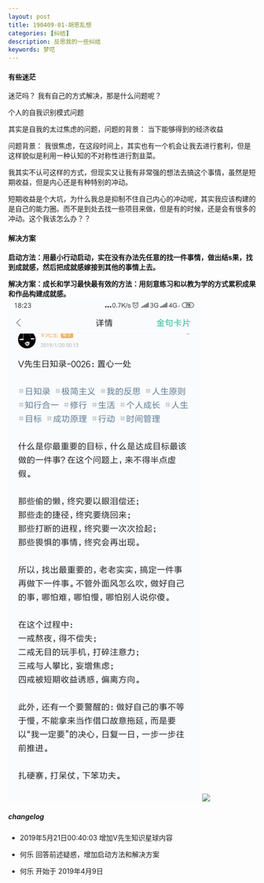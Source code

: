 ```yaml
---
layout: post
title: 190409-01-胡思乱想
categories: [纠结]
description: 反思我的一些纠结
keywords: 梦呓
---
```

#### 有些迷茫

迷茫吗？
我有自己的方式解决，那是什么问题呢？

个人的自我识别模式问题


其实是自我的太过焦虑的问题，问题的背景：
当下能够得到的经济收益

问题背景：
我很焦虑，在这段时间上，其实也有一个机会让我去进行套利，但是这样貌似是利用一种认知的不对称性进行割韭菜。

我其实不认可这样的方式，但现实又让我有非常强的想法去搞这个事情，虽然是短期收益，但是内心还是有种特别的冲动。

短期收益是个大坑，为什么我总是抑制不住自己内心的冲动呢，其实我应该构建的是自己的能力圈。而不是到处去找一些项目来做，但是有的时候，还是会有很多的冲动。这个我该怎么办？？

#### 解决方案

**启动方法：用最小行动启动，实在没有办法先任意的找一件事情，做出结s果，找到成就感，然后把成就感嫁接到其他的事情上去。**

**解决方案：成长和学习最快最有效的方法：用刻意练习和以教为学的方式累积成果和作品构建成就感。**
![](/images/about-me/gold-words.jpg)
![](/images/about-me/skills-live.pngs)


##### changelog
- 2019年5月21日00:40:03 增加V先生知识星球内容

- 何乐 回答前述疑惑，增加启动方法和解决方案

- 何乐 开始于 2019年4月9日
